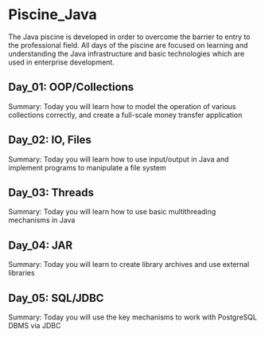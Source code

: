 # Piscine_Java
The Java piscine is developed in order to overcome the barrier to entry to the professional field. All days of the piscine are focused on learning and understanding the Java infrastructure and basic technologies which are used in enterprise development.


## Day_01: OOP/Collections

Summary: Today you will learn how to model the operation of various collections
correctly, and create a full-scale money transfer application


## Day_02: IO, Files

Summary: Today you will learn how to use input/output in Java and implement
programs to manipulate a file system


## Day_03: Threads

Summary: Today you will learn how to use basic multithreading mechanisms in Java


## Day_04: JAR

Summary: Today you will learn to create library archives and use external libraries


## Day_05: SQL/JDBC

Summary: Today you will use the key mechanisms to work with PostgreSQL DBMS via
JDBC

